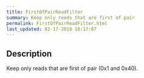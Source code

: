 ```yaml
---
title: FirstOfPairReadFilter
summary: Keep only reads that are first of pair
permalink: FirstOfPairReadFilter.html
last_updated: 02-17-2018 10:17:07
---
```


## Description

Keep only reads that are first of pair (0x1 and 0x40).

